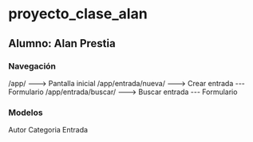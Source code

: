 # proyecto_clase_alan

## Alumno: Alan Prestia

### Navegación

/app/    ---> Pantalla inicial
/app/entrada/nueva/ ---> Crear entrada --- Formulario
/app/entrada/buscar/ ---> Buscar entrada --- Formulario

### Modelos
Autor
Categoria
Entrada
